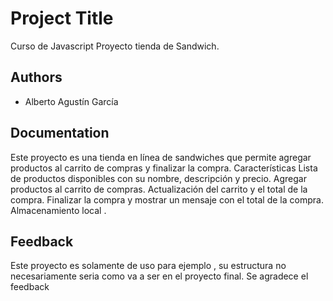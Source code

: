 
# Project Title

Curso de Javascript
Proyecto tienda de Sandwich.
## Authors

- Alberto Agustín García 

## Documentation

Este proyecto es una tienda en línea de sandwiches que permite agregar productos al carrito de compras y finalizar la compra.
Características
Lista de productos disponibles con su nombre, descripción y precio.
Agregar productos al carrito de compras.
Actualización del carrito y el total de la compra.
Finalizar la compra y mostrar un mensaje con el total de la compra.
Almacenamiento local .
## Feedback

Este proyecto es solamente de uso para ejemplo , su estructura no necesariamente seria como va a ser en el proyecto final.
Se agradece el feedback



